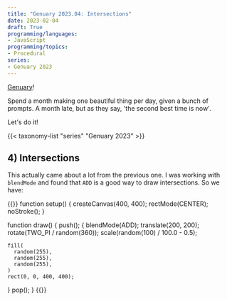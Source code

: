 ```yaml
---
title: "Genuary 2023.04: Intersections"
date: 2023-02-04
draft: True
programming/languages:
- JavaScript
programming/topics:
- Procedural
series:
- Genuary 2023
---
```

[Genuary](https://genuary.art/)! 

Spend a month making one beautiful thing per day, given a bunch of prompts. A month late, but as they say, 'the second best time is now'.  

Let's do it!

{{< taxonomy-list "series" "Genuary 2023" >}}

## 4) Intersections

<!--more-->

This actually came about a lot from the previous one. I was working with `blendMode` and found that `ADD` is a good way to draw intersections. So we have:

{{<p5js width="400" height="420">}}
function setup() {
  createCanvas(400, 400);
  rectMode(CENTER);
  noStroke();
}

function draw() {
  push();
  {
    blendMode(ADD);
    translate(200, 200);
    rotate(TWO_PI / random(360));
    scale(random(100) / 100.0 - 0.5);

    fill(
      random(255),
      random(255),
      random(255),
    )
    rect(0, 0, 400, 400);
  }
  pop();
}
{{</p5js>}}
